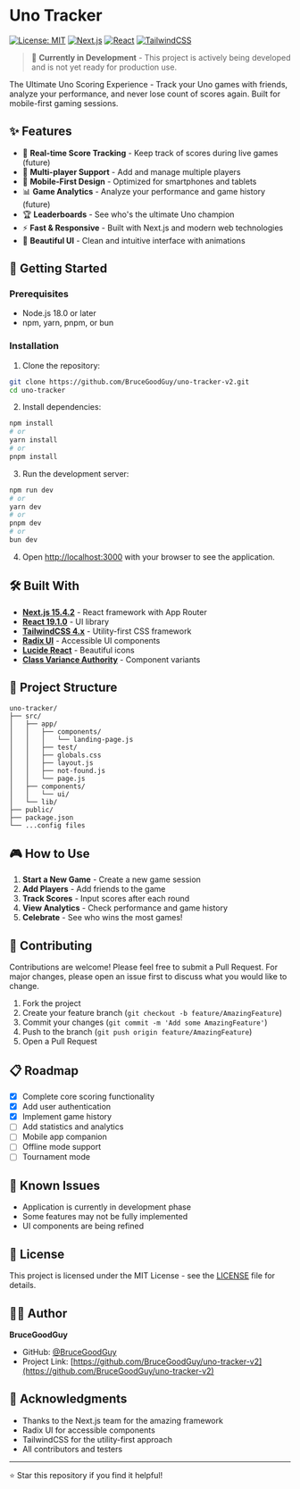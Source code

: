 # Uno Tracker

[![License: MIT](https://img.shields.io/badge/License-MIT-yellow.svg)](https://opensource.org/licenses/MIT)
[![Next.js](https://img.shields.io/badge/Next.js-15.4.2-black)](https://nextjs.org/)
[![React](https://img.shields.io/badge/React-19.1.0-blue)](https://reactjs.org/)
[![TailwindCSS](https://img.shields.io/badge/TailwindCSS-4.x-38B2AC)](https://tailwindcss.com/)

> 🚧 **Currently in Development** - This project is actively being developed and is not yet ready for production use.

The Ultimate Uno Scoring Experience - Track your Uno games with friends, analyze your performance, and never lose count of scores again. Built for mobile-first gaming sessions.

## ✨ Features

- 🎯 **Real-time Score Tracking** - Keep track of scores during live games (future)
- 👥 **Multi-player Support** - Add and manage multiple players
- 📱 **Mobile-First Design** - Optimized for smartphones and tablets
- 📊 **Game Analytics** - Analyze your performance and game history (future)
- 🏆 **Leaderboards** - See who's the ultimate Uno champion
- ⚡ **Fast & Responsive** - Built with Next.js and modern web technologies
- 🎨 **Beautiful UI** - Clean and intuitive interface with animations

## 🚀 Getting Started

### Prerequisites

- Node.js 18.0 or later
- npm, yarn, pnpm, or bun

### Installation

1. Clone the repository:
```bash
git clone https://github.com/BruceGoodGuy/uno-tracker-v2.git
cd uno-tracker
```

2. Install dependencies:
```bash
npm install
# or
yarn install
# or
pnpm install
```

3. Run the development server:
```bash
npm run dev
# or
yarn dev
# or
pnpm dev
# or
bun dev
```

4. Open [http://localhost:3000](http://localhost:3000) with your browser to see the application.

## 🛠️ Built With

- **[Next.js 15.4.2](https://nextjs.org/)** - React framework with App Router
- **[React 19.1.0](https://reactjs.org/)** - UI library
- **[TailwindCSS 4.x](https://tailwindcss.com/)** - Utility-first CSS framework
- **[Radix UI](https://www.radix-ui.com/)** - Accessible UI components
- **[Lucide React](https://lucide.dev/)** - Beautiful icons
- **[Class Variance Authority](https://cva.style/docs)** - Component variants

## 📁 Project Structure

```
uno-tracker/
├── src/
│   ├── app/
│   │   ├── components/
│   │   │   └── landing-page.js
│   │   ├── test/
│   │   ├── globals.css
│   │   ├── layout.js
│   │   ├── not-found.js
│   │   └── page.js
│   ├── components/
│   │   └── ui/
│   └── lib/
├── public/
├── package.json
└── ...config files
```

## 🎮 How to Use

1. **Start a New Game** - Create a new game session
2. **Add Players** - Add friends to the game
3. **Track Scores** - Input scores after each round
4. **View Analytics** - Check performance and game history
5. **Celebrate** - See who wins the most games!

## 🤝 Contributing

Contributions are welcome! Please feel free to submit a Pull Request. For major changes, please open an issue first to discuss what you would like to change.

1. Fork the project
2. Create your feature branch (`git checkout -b feature/AmazingFeature`)
3. Commit your changes (`git commit -m 'Add some AmazingFeature'`)
4. Push to the branch (`git push origin feature/AmazingFeature`)
5. Open a Pull Request

## 📋 Roadmap

- [x] Complete core scoring functionality
- [x] Add user authentication
- [x] Implement game history
- [ ] Add statistics and analytics
- [ ] Mobile app companion
- [ ] Offline mode support
- [ ] Tournament mode

## 🐛 Known Issues

- Application is currently in development phase
- Some features may not be fully implemented
- UI components are being refined

## 📄 License

This project is licensed under the MIT License - see the [LICENSE](LICENSE) file for details.

## 👨‍💻 Author

**BruceGoodGuy**
- GitHub: [@BruceGoodGuy](https://github.com/BruceGoodGuy)
- Project Link: [https://github.com/BruceGoodGuy/uno-tracker-v2](https://github.com/BruceGoodGuy/uno-tracker-v2)

## 🙏 Acknowledgments

- Thanks to the Next.js team for the amazing framework
- Radix UI for accessible components
- TailwindCSS for the utility-first approach
- All contributors and testers

---

⭐ Star this repository if you find it helpful!

